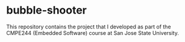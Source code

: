 # bubble-shooter
This repository contains the project that I developed as part of the CMPE244 (Embedded Software) course at San Jose State University.
